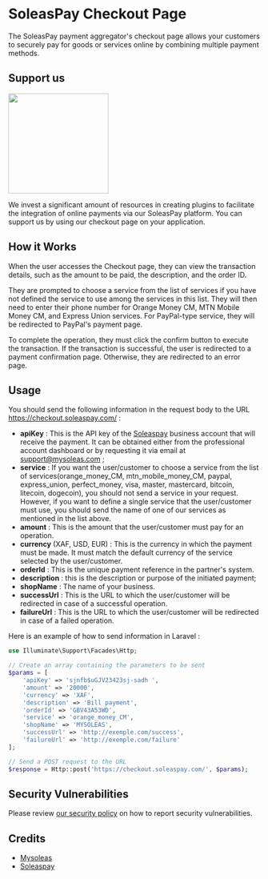 # SoleasPay Checkout Page

The SoleasPay payment aggregator's checkout page allows your customers to securely pay for goods or services online by combining multiple payment methods.

## Support us

[<img src="https://app.soleaspay.com/images/sopay.png" width="200px" />](https://soleaspay.com)

We invest a significant amount of resources in creating plugins to facilitate the integration of online payments via our SoleasPay platform. You can support us by using our checkout page on your application.


## How it Works

When the user accesses the Checkout page, they can view the transaction details, such as the amount to be paid, the description, and the order ID.

They are prompted to choose a service from the list of services if you have not defined the service to use among the services in this list. They will then need to enter their phone number for Orange Money CM, MTN Mobile Money CM, and Express Union services. For PayPal-type service, they will be redirected to PayPal's payment page.

To complete the operation, they must click the confirm button to execute the transaction. If the transaction is successful, the user is redirected to a payment confirmation page. Otherwise, they are redirected to an error page.

## Usage

You should send the following information in the request body to the URL https://checkout.soleaspay.com/ :  
* __apiKey__ : This is the API key of the [Soleaspay](https://soleaspay.com) business account that will receive the payment. It can be obtained either from the professional account dashboard or by requesting it via email at support@mysoleas.com ;
* __service__ : If you want the user/customer to choose a service from the list of services(orange_money_CM, mtn_mobile_money_CM,  paypal, express_union, perfect_money, visa, master, mastercard, bitcoin, litecoin, dogecoin), you should not send a service in your request. However, if you want to define a single service that the user/customer must use, you should send the name of one of our services as mentioned in the list above.
* __amount__ : This is the amount that the user/customer must pay for an operation.  
* __currency__ (XAF, USD, EUR) : This is the currency in which the payment must be made. It must match the default currency of the service selected by the user/customer. 
* __orderId__ : This is the unique payment reference in the partner's system.
* __description__ : this is the description or purpose of the initiated payment;
* __shopName__ : The name of your business.
* __successUrl__ : This is the URL to which the user/customer will be redirected in case of a successful operation.
* __failureUrl__ : This is the URL to which the user/customer will be redirected in case of a failed operation.

Here is an example of how to send information in Laravel : 

```php
use Illuminate\Support\Facades\Http;

// Create an array containing the parameters to be sent
$params = [
    'apiKey' => 'sjnfb$uGJV23423sj-sadh ',
    'amount' => '20000',
    'currency' => 'XAF',
    'description' => 'Bill payment',
    'orderId' => 'GBV43A53WD',
    'service' => 'orange_money_CM',
    'shopName' => 'MYSOLEAS',
    'successUrl' => 'http://exemple.com/success',
    'failureUrl' => 'http://exemple.com/failure'
];

// Send a POST request to the URL
$response = Http::post('https://checkout.soleaspay.com/', $params);

```

## Security Vulnerabilities

Please review [our security policy](../../security/policy) on how to report security vulnerabilities.

## Credits

- [Mysoleas](https://mysoleas.com)
- [Soleaspay](https://soleaspay.com)



